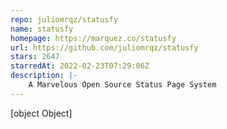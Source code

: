 ```yaml
---
repo: juliomrqz/statusfy
name: statusfy
homepage: https://marquez.co/statusfy
url: https://github.com/juliomrqz/statusfy
stars: 2647
starredAt: 2022-02-23T07:29:06Z
description: |-
    A Marvelous Open Source Status Page System
---
```


[object Object]
